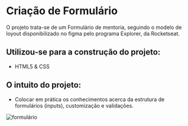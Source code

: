 
# Criação de Formulário 

O projeto trata-se de um Formulário de mentoria, seguindo o modelo de loyout disponibilizado no figma pelo programa Explorer, da Rocketseat.


## Utilizou-se para a construção do projeto: 

- HTML5 & CSS

## O intuito do projeto: 

- Colocar em prática os conhecimentos acerca da estrutura de formulários (inputs), customização e validações.


![formulário](https://user-images.githubusercontent.com/102126245/170994358-a6768f32-c726-4aad-9d88-287905fce603.gif)
